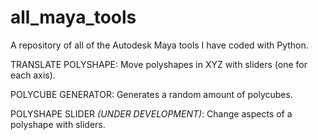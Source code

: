 # all_maya_tools
A repository of all of the Autodesk Maya tools I have coded with Python.

TRANSLATE POLYSHAPE:
Move polyshapes in XYZ with sliders (one for each axis).

POLYCUBE GENERATOR:
Generates a random amount of polycubes.

POLYSHAPE SLIDER *(UNDER DEVELOPMENT)*:
Change aspects of a polyshape with sliders.
